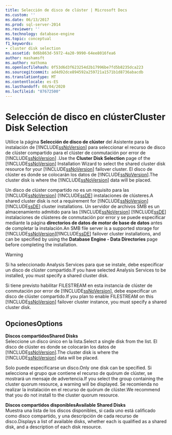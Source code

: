 ```yaml
---
title: Selección de disco de clúster | Microsoft Docs
ms.custom: ''
ms.date: 06/13/2017
ms.prod: sql-server-2014
ms.reviewer: ''
ms.technology: database-engine
ms.topic: conceptual
f1_keywords:
- cluster disk selection
ms.assetid: 0d6b863d-5972-4a20-9990-64ee8016fea6
author: mashamsft
ms.author: mathoma
ms.openlocfilehash: 0f53d6d3f623254d2b17996be7fd5b8235dca223
ms.sourcegitcommit: ad4d92dce894592a259721a1571b1d8736abacdb
ms.translationtype: MT
ms.contentlocale: es-ES
ms.lasthandoff: 08/04/2020
ms.locfileid: "87672500"
---
```

# <a name="cluster-disk-selection"></a><span data-ttu-id="0610e-102">Selección de disco en clúster</span><span class="sxs-lookup"><span data-stu-id="0610e-102">Cluster Disk Selection</span></span>
  <span data-ttu-id="0610e-103">Utilice la página **Selección de disco de clúster** del Asistente para la instalación de [!INCLUDE[ssNoVersion](../../includes/ssnoversion-md.md)] para seleccionar el recurso de disco de clúster compartido para el clúster de conmutación por error de [!INCLUDE[ssNoVersion](../../includes/ssnoversion-md.md)] .</span><span class="sxs-lookup"><span data-stu-id="0610e-103">Use the **Cluster Disk Selection** page of the [!INCLUDE[ssNoVersion](../../includes/ssnoversion-md.md)] Installation Wizard to select the shared cluster disk resource for your [!INCLUDE[ssNoVersion](../../includes/ssnoversion-md.md)] failover cluster.</span></span> <span data-ttu-id="0610e-104">El disco de clúster es donde se colocarán los datos de [!INCLUDE[ssNoVersion](../../includes/ssnoversion-md.md)].</span><span class="sxs-lookup"><span data-stu-id="0610e-104">The cluster disk is where the [!INCLUDE[ssNoVersion](../../includes/ssnoversion-md.md)] data will be placed.</span></span>  
  
 <span data-ttu-id="0610e-105">Un disco de clúster compartido no es un requisito para las [!INCLUDE[ssNoVersion](../../includes/ssnoversion-md.md)] [!INCLUDE[ssDE](../../includes/ssde-md.md)] instalaciones de clústeres.</span><span class="sxs-lookup"><span data-stu-id="0610e-105">A shared cluster disk is not a requirement for [!INCLUDE[ssNoVersion](../../includes/ssnoversion-md.md)][!INCLUDE[ssDE](../../includes/ssde-md.md)] cluster installations.</span></span> <span data-ttu-id="0610e-106">Un servidor de archivos SMB es un almacenamiento admitido para las [!INCLUDE[ssNoVersion](../../includes/ssnoversion-md.md)] [!INCLUDE[ssDE](../../includes/ssde-md.md)] instalaciones de clústeres de conmutación por error y se puede especificar mediante la página **directorios de datos de motor de base de datos** antes de completar la instalación.</span><span class="sxs-lookup"><span data-stu-id="0610e-106">An SMB file server is a supported storage for [!INCLUDE[ssNoVersion](../../includes/ssnoversion-md.md)][!INCLUDE[ssDE](../../includes/ssde-md.md)] failover cluster installations, and can be specified by using the **Database Engine - Data Directories** page before completing the installation.</span></span>  
  
> [!WARNING]  
>  <span data-ttu-id="0610e-107">Si ha seleccionado Analysis Services para que se instale, debe especificar un disco de clúster compartido.</span><span class="sxs-lookup"><span data-stu-id="0610e-107">If you have selected Analysis Services to be installed, you must specify a shared cluster disk.</span></span>  
>   
>  <span data-ttu-id="0610e-108">Si tiene previsto habilitar FILESTREAM en esta instancia de clúster de conmutación por error de [!INCLUDE[ssNoVersion](../../includes/ssnoversion-md.md)], debe especificar un disco de clúster compartido.</span><span class="sxs-lookup"><span data-stu-id="0610e-108">If you plan to enable FILESTREAM on this [!INCLUDE[ssNoVersion](../../includes/ssnoversion-md.md)] failover cluster instance, you must specify a shared cluster disk.</span></span>  
  
## <a name="options"></a><span data-ttu-id="0610e-109">Opciones</span><span class="sxs-lookup"><span data-stu-id="0610e-109">Options</span></span>  
 <span data-ttu-id="0610e-110">**Discos compartidos**</span><span class="sxs-lookup"><span data-stu-id="0610e-110">**Shared Disks**</span></span>  
 <span data-ttu-id="0610e-111">Seleccione un disco único en la lista.</span><span class="sxs-lookup"><span data-stu-id="0610e-111">Select a single disk from the list.</span></span> <span data-ttu-id="0610e-112">El disco de clúster es donde se colocarán los datos de [!INCLUDE[ssNoVersion](../../includes/ssnoversion-md.md)].</span><span class="sxs-lookup"><span data-stu-id="0610e-112">The cluster disk is where the [!INCLUDE[ssNoVersion](../../includes/ssnoversion-md.md)] data will be placed.</span></span>  
  
 <span data-ttu-id="0610e-113">Solo puede especificarse un disco.</span><span class="sxs-lookup"><span data-stu-id="0610e-113">Only one disk can be specified.</span></span> <span data-ttu-id="0610e-114">Si selecciona el grupo que contiene el recurso de quórum de clúster, se mostrará un mensaje de advertencia.</span><span class="sxs-lookup"><span data-stu-id="0610e-114">If you select the group containing the cluster quorum resource, a warning will be displayed.</span></span> <span data-ttu-id="0610e-115">Se recomienda no realizar la instalación en el recurso de quórum de clúster.</span><span class="sxs-lookup"><span data-stu-id="0610e-115">We recommend that you do not install to the cluster quorum resource.</span></span>  
  
 <span data-ttu-id="0610e-116">**Discos compartidos disponibles**</span><span class="sxs-lookup"><span data-stu-id="0610e-116">**Available Shared Disks**</span></span>  
 <span data-ttu-id="0610e-117">Muestra una lista de los discos disponibles, si cada uno está calificado como disco compartido, y una descripción de cada recurso de disco.</span><span class="sxs-lookup"><span data-stu-id="0610e-117">Displays a list of available disks, whether each is qualified as a shared disk, and a description of each disk resource.</span></span>  
  
  
